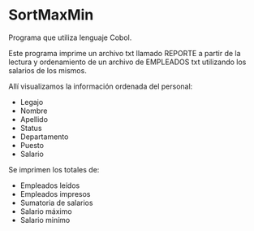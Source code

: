 # SortMaxMin

Programa que utiliza lenguaje Cobol.

Este programa imprime un archivo txt llamado REPORTE a partir de la lectura y ordenamiento de un archivo de EMPLEADOS txt utilizando los salarios de los mismos.

Allí visualizamos la información ordenada del personal:
- Legajo
- Nombre
- Apellido
- Status
- Departamento
- Puesto
- Salario

Se imprimen los totales de:
- Empleados leídos
- Empleados impresos
- Sumatoria de salarios
- Salario máximo
- Salario minímo


